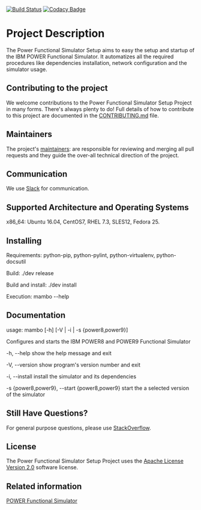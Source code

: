 [![Build Status](https://travis-ci.org/open-power-sdk/power-simulator.svg?branch=master)](https://travis-ci.org/open-power-sdk/power-simulator)
[![Codacy Badge](https://api.codacy.com/project/badge/Grade/22833b5348fb4fdf80ea370560648c0b)](https://www.codacy.com/app/Codacy/codacy-bandit?utm_source=github.com&amp;utm_medium=referral&amp;utm_content=codacy/codacy-bandit&amp;utm_campaign=Badge_Grade)

# Project Description
The Power Functional Simulator Setup aims to easy the setup and startup of the IBM POWER Functional Simulator. It automatizes all the required procedures like dependencies
installation, network configuration and the simulator usage.

## Contributing to the project
We welcome contributions to the Power Functional Simulator Setup Project in many forms. There's always plenty to do! Full details of how to contribute to this project are documented in the
[CONTRIBUTING.md](CONTRIBUTING.md) file.

## Maintainers
The project's [maintainers](MAINTAINERS.txt): are responsible for reviewing and merging all pull requests and they guide the over-all technical direction of the project.

## Communication <a name="communication"></a>
We use [Slack](https://toolsforpower.slack.org/) for communication.

## Supported Architecture and Operating Systems

x86_64: Ubuntu 16.04, CentOS7, RHEL 7.3, SLES12, Fedora 25.

## Installing

Requirements: python-pip, python-pylint, python-virtualenv, python-docsutil

Build: ./dev release

Build and install: ./dev install

Execution: mambo --help

## Documentation

usage: mambo [-h] [-V | -i | -s {power8,power9}]

Configures and starts the IBM POWER8 and POWER9 Functional Simulator

  -h, --help            show the help message and exit
  
  -V, --version         show program's version number and exit
  
  -i, --install         install the simulator and its dependencies
  
  -s {power8,power9}, --start {power8,power9}       start the a selected version of the simulator


## Still Have Questions?
For general purpose questions, please use [StackOverflow](http://stackoverflow.com/questions/tagged/toolsforpower).

## License <a name="license"></a>
The Power Functional Simulator Setup Project uses the [Apache License Version 2.0](LICENSE) software license.

## Related information
[POWER Functional Simulator](https://www-304.ibm.com/webapp/set2/sas/f/pwrfs/pwr9/home.html)
